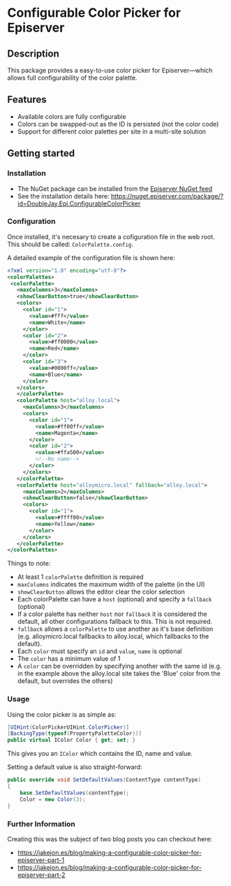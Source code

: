 # Configurable Color Picker for Episerver

## Description
This package provides a easy-to-use color picker for Episerver—which allows full configurability of the color palette.

## Features
* Available colors are fully configurable
* Colors can be swapped-out as the ID is persisted (not the color code)
* Support for different color palettes per site in a multi-site solution

## Getting started
### Installation
* The NuGet package can be installed from the [Episerver NuGet feed](https://nuget.episerver.com/feed/)
* See the installation details here: https://nuget.episerver.com/package/?id=DoubleJay.Epi.ConfigurableColorPicker

### Configuration

Once installed, it's necesary to create a cofiguration file in the web root. This should be called: ``ColorPalette.config``.

A detailed example of the configuration file is shown here:

 ```xml
<?xml version="1.0" encoding="utf-8"?>
<colorPalettes>
  <colorPalette>
    <maxColumns>3</maxColumns>
    <showClearButton>true</showClearButton>
    <colors>
      <color id="1">
        <value>#fff</value>
        <name>White</name>
      </color>
      <color id="2">
        <value>#ff0000</value>
        <name>Red</name>
      </color>
      <color id="3">
        <value>#0000ff</value>
        <name>Blue</name>
      </color>
    </colors>
    </colorPalette>
    <colorPalette host="alloy.local">
      <maxColumns>3</maxColumns>
      <colors>
        <color id="1">
          <value>#ff00ff</value>
          <name>Magenta</name>
        </color>
        <color id="2">
          <value>#ffa500</value>
          <!--No name-->
        </color>
      </colors>
    </colorPalette>
    <colorPalette host="alloymicro.local" fallback="alloy.local">
      <maxColumns>2</maxColumns>
      <showClearButton>false</showClearButton>
      <colors>
        <color id="1">
          <value>#ffff00</value>
          <name>Yellow</name>
        </color>
      </colors>
    </colorPalette>
</colorPalettes>
```

Things to note:
* At least 1 ``colorPalette`` definition is required
* ``maxColumns`` indicates the maximum width of the palette (in the UI)
* ``showClearButton`` allows the editor clear the color selection
* Each colorPalette can have a ``host`` (optional) and specify a ``fallback`` (optional)
* If a color palette has neither ``host`` nor ``fallback`` it is considered the default, all other configurations fallback to this. This is not required.
* ``fallback`` allows a ``colorPalette`` to use another as it's base definition (e.g. alloymicro.local fallbacks to alloy.local, which fallbacks to the default). 
* Each ``color`` must specify an ``id`` and ``value``, ``name`` is optional
* The ``color`` has a minimum value of 1
* A ``color`` can be overridden by specifying another with the same id (e.g. in the example above the alloy.local site takes the 'Blue' color from the default, but overrides the others)

### Usage

Using the color picker is as simple as:

```cs
[UIHint(ColorPickerUIHint.ColorPicker)]
[BackingType(typeof(PropertyPaletteColor))]
public virtual IColor Color { get; set; }
```

This gives you an ``IColor`` which contains the ID, name and value.

Setting a default value is also straight-forward:

```cs
public override void SetDefaultValues(ContentType contentType)
{
    base.SetDefaultValues(contentType);
    Color = new Color(3);
}
```

### Further Information

Creating this was the subject of two blog posts you can checkout here:

* https://jakejon.es/blog/making-a-configurable-color-picker-for-episerver-part-1
* https://jakejon.es/blog/making-a-configurable-color-picker-for-episerver-part-2